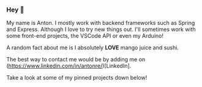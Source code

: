 ### Hey 👋

My name is Anton. I mostly work with backend frameworks such as Spring and Express. Although I love to try new things out. I'll sometimes work with some front-end projects, the VSCode API or even my Arduino!

A random fact about me is I absolutely **LOVE** mango juice and sushi.

The best way to contact me would be by adding me on (https://www.linkedin.com/in/antonre/)[LinkedIn].

Take a look at some of my pinned projects down below!

<!--
**icepaq/icepaq** is a ✨ _special_ ✨ repository because its `README.md` (this file) appears on your GitHub profile.

Here are some ideas to get you started:

- 🔭 I’m currently working on ...
- 🌱 I’m currently learning ...
- 👯 I’m looking to collaborate on ...
- 🤔 I’m looking for help with ...
- 💬 Ask me about ...
- 📫 How to reach me: ...
- 😄 Pronouns: ...
- ⚡ Fun fact: ...
-->
